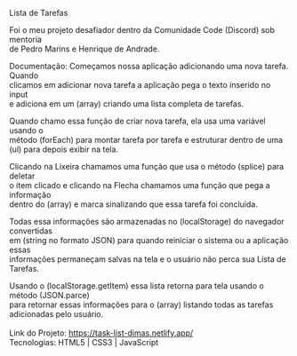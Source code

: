 
Lista de Tarefas 

Foi o meu projeto desafiador dentro da Comunidade Code (Discord) sob mentoria <br>
de Pedro Marins e Henrique de Andrade.

Documentação: Começamos nossa aplicação adicionando uma nova tarefa. Quando <br>
clicamos em adicionar nova tarefa a aplicação pega o texto inserido no input <br>
e adiciona em um (array) criando uma lista completa de tarefas.

Quando chamo essa função de criar nova tarefa, ela usa uma variável usando o <br>
método (forEach) para montar tarefa por tarefa e estruturar dentro de uma <br>
(ul) para depois exibir na tela.

Clicando na Lixeira chamamos uma função que usa o método (splice) para deletar <br>
o ítem clicado e clicando na Flecha chamamos uma função que pega a informação <br>
dentro do (array) e marca sinalizando que essa tarefa foi concluída.

Todas essa informações são armazenadas no (localStorage) do navegador convertidas <br>
em (string no formato JSON) para quando reiniciar o sistema ou a aplicação essas <br>
informações permaneçam salvas na tela e o usuário não perca sua Lista de Tarefas.

Usando o (localStorage.getItem) essa lista retorna para tela usando o método (JSON.parce) <br>
para retornar essas informações para o (array) listando todas as tarefas adicionadas pelo usuário.
<br><br>
Link do Projeto: https://task-list-dimas.netlify.app/
<br>
Tecnologias: HTML5 | CSS3 | JavaScript
 
